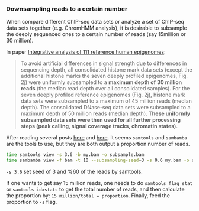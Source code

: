 ### Downsampling reads to a certain number

When compare different ChIP-seq data sets or analyze a set of ChIP-seq data sets together (e.g. ChromHMM analysis), it is desirable 
to subsample the deeply sequenced ones to a certain number of reads (say 15million or 30 million).

In paper [Integrative analysis of 111 reference human epigenomes](http://www.nature.com/nature/journal/v518/n7539/full/nature14248.html):

>To avoid artificial differences in signal strength due to differences in sequencing
depth, all consolidated histone mark data sets (except the additional histone marks
the seven deeply profiled epigenomes, Fig. 2j) were uniformly subsampled to a
**maximum depth of 30 million reads** (the median read depth over all consolidated
samples). For the seven deeply profiled reference epigenomes (Fig. 2j), histone mark
data sets were subsampled to a maximum of 45 million reads (median depth). The
consolidated DNase-seq data sets were subsampled to a maximum depth of 50
million reads (median depth). **These uniformly subsampled data sets were then used
for all further processing steps (peak calling, signal coverage tracks, chromatin states)**.

After reading several posts [here](https://www.biostars.org/p/76791/) and [here](https://groups.google.com/forum/#!topic/bedtools-discuss/gf0KeAJN2Cw).
It seems `samtools` and `sambamba` are the tools to use, but they are both output a proportion number of reads. 

```bash
time samtools view -s 3.6 -b my.bam -o subsample.bam
time sambamba view -f bam -t 10 --subsampling-seed=3 -s 0.6 my.bam -o subsample.bam
```
`-s 3.6` set seed of 3 and %60 of the reads by samtools.

If one wants to get say 15 million reads, one needs to do `samtools flag stat` or `samtools idxstats` to get the total number of reads,
and then calculate the proportion by:  `15 million/total = proportion`. Finally, feed the proportion to `-s` flag.


